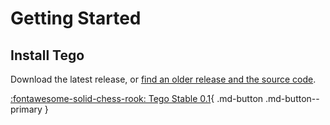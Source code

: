 # Getting Started

## Install Tego
Download the latest release, or [find an older release and the source code][1].

[:fontawesome-solid-chess-rook: Tego Stable 0.1](https://github.com/Virtlink/tego-lang){ .md-button .md-button--primary }

[1]: releases.md

